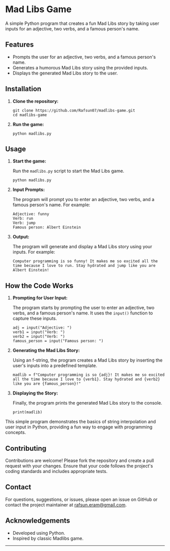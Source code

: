 # Mad Libs Game

A simple Python program that creates a fun Mad Libs story by taking user inputs for an adjective, two verbs, and a famous person's name.

## Features

- Prompts the user for an adjective, two verbs, and a famous person's name.
- Generates a humorous Mad Libs story using the provided inputs.
- Displays the generated Mad Libs story to the user.

## Installation

1. **Clone the repository:**

    ```
    git clone https://github.com/Rafsun07/madlibs-game.git
    cd madlibs-game
    ```

2. **Run the game:**

    ```
    python madlibs.py
    ```

## Usage

1. **Start the game:**

    Run the `madlibs.py` script to start the Mad Libs game.

    ```
    python madlibs.py
    ```

2. **Input Prompts:**

    The program will prompt you to enter an adjective, two verbs, and a famous person's name. For example:

    ```
    Adjective: funny
    Verb: run
    Verb: jump
    Famous person: Albert Einstein
    ```

3. **Output:**

    The program will generate and display a Mad Libs story using your inputs. For example:

    ```
    Computer programming is so funny! It makes me so excited all the time because I love to run. Stay hydrated and jump like you are Albert Einstein!
    ```

## How the Code Works

1. **Prompting for User Input:**

    The program starts by prompting the user to enter an adjective, two verbs, and a famous person's name. It uses the `input()` function to capture these inputs.

    ```
    adj = input("Adjective: ")
    verb1 = input("Verb: ")
    verb2 = input("Verb: ")
    famous_person = input("Famous person: ")
    ```

2. **Generating the Mad Libs Story:**

    Using an f-string, the program creates a Mad Libs story by inserting the user's inputs into a predefined template.

    ```
    madlib = f"Computer programming is so {adj}! It makes me so excited all the time because I love to {verb1}. Stay hydrated and {verb2} like you are {famous_person}!"
    ```

3. **Displaying the Story:**

    Finally, the program prints the generated Mad Libs story to the console.

    ```
    print(madlib)
    ```

This simple program demonstrates the basics of string interpolation and user input in Python, providing a fun way to engage with programming concepts.

## Contributing

Contributions are welcome! Please fork the repository and create a pull request with your changes. Ensure that your code follows the project's coding standards and includes appropriate tests.


## Contact

For questions, suggestions, or issues, please open an issue on GitHub or contact the project maintainer at [rafsun.eram@gmail.com](mailto:rafsun.eram@gmail.com).

## Acknowledgements

- Developed using Python.
- Inspired by classic Madlibs game.

---
